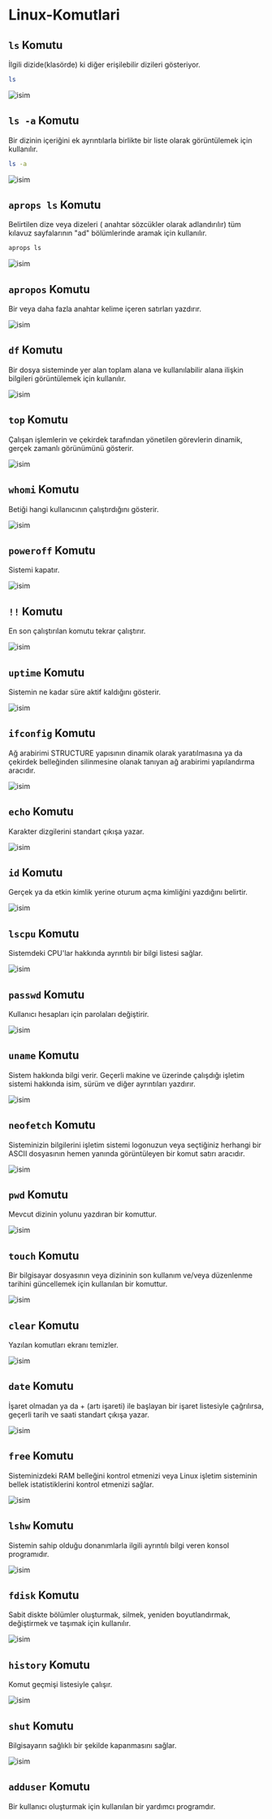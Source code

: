 # Linux-Komutlari

## `ls` Komutu
İlgili dizide(klasörde) ki diğer erişilebilir dizileri gösteriyor.

```Bash
ls
```

![isim](Images/ls.png "ls Komutu")

## `ls -a` Komutu
Bir dizinin içeriğini ek ayrıntılarla birlikte bir liste olarak görüntülemek için kullanılır.

```Bash
ls -a
```

![isim](Images/ls_a.png "çıklama")

## `aprops ls` Komutu
Belirtilen dize veya dizeleri ( anahtar sözcükler olarak adlandırılır) tüm kılavuz sayfalarının "ad" bölümlerinde aramak için kullanılır.

```Bash
aprops ls
```

![isim](Images/apropos.png "çıklama")

## `apropos` Komutu
Bir veya daha fazla anahtar kelime içeren satırları yazdırır.

![isim](Images/df.png "çıklama")

## `df` Komutu
Bir dosya sisteminde yer alan toplam alana ve kullanılabilir alana ilişkin bilgileri görüntülemek için kullanılır.

![isim](Images/top.png "çıklama")

## `top` Komutu
Çalışan işlemlerin ve çekirdek tarafından yönetilen görevlerin dinamik, gerçek zamanlı görünümünü gösterir.

![isim](Images/whoami.png "çıklama")

## `whomi` Komutu
Betiği hangi kullanıcının çalıştırdığını gösterir.

![isim](Images/poweroff.png "çıklama")

## `poweroff` Komutu
Sistemi kapatır.

![isim](Images/!!.png "çıklama")

## `!!` Komutu
En son çalıştırılan komutu tekrar çalıştırır.

![isim](Images/uptime.png "çıklama")

## `uptime` Komutu
 Sistemin ne kadar süre aktif kaldığını gösterir.

![isim](Images/ifconfig.png "çıklama")

## `ifconfig` Komutu
Ağ arabirimi STRUCTURE yapısının dinamik olarak yaratılmasına ya da çekirdek belleğinden silinmesine olanak tanıyan ağ arabirimi yapılandırma aracıdır.

![isim](Images/echo.png "çıklama")

## `echo` Komutu
Karakter dizgilerini standart çıkışa yazar.

![isim](Images/id.png "çıklama")

## `id` Komutu
Gerçek ya da etkin kimlik yerine oturum açma kimliğini yazdığını belirtir.

![isim](Images/lscpu.png "çıklama")

## `lscpu` Komutu
 Sistemdeki CPU'lar hakkında ayrıntılı bir bilgi listesi sağlar.

![isim](Images/passwd.png "çıklama")

## `passwd` Komutu
Kullanıcı hesapları için parolaları değiştirir.

![isim](Images/uname.png "çıklama")

## `uname` Komutu
 Sistem hakkında bilgi verir. Geçerli makine ve üzerinde çalışdığı işletim sistemi hakkında isim, sürüm ve diğer ayrıntıları yazdırır.

![isim](Images/neofetch.png "çıklama")

## `neofetch` Komutu
Sisteminizin bilgilerini işletim sistemi logonuzun veya seçtiğiniz herhangi bir ASCII dosyasının hemen yanında görüntüleyen bir komut satırı aracıdır.

![isim](Images/pwd.png "çıklama")

## `pwd` Komutu
Mevcut dizinin yolunu yazdıran bir komuttur.

![isim](Images/touch.png "çıklama")

## `touch` Komutu
Bir bilgisayar dosyasının veya dizininin son kullanım ve/veya düzenlenme tarihini güncellemek için kullanılan bir komuttur.

![isim](Images/clear.png "çıklama")

## `clear` Komutu
Yazılan komutları ekranı temizler.

![isim](Images/date.png "çıklama")

## `date` Komutu
İşaret olmadan ya da + (artı işareti) ile başlayan bir işaret listesiyle çağrılırsa, geçerli tarih ve saati standart çıkışa yazar.

![isim](Images/free.png "çıklama")

## `free` Komutu
Sisteminizdeki RAM belleğini kontrol etmenizi veya Linux işletim sisteminin bellek istatistiklerini kontrol etmenizi sağlar.

![isim](Images/lshw.png "çıklama")

## `lshw` Komutu
Sistemin sahip olduğu donanımlarla ilgili ayrıntılı bilgi veren konsol programıdır.

![isim](Images/fdisk.png "çıklama")

## `fdisk` Komutu
Sabit diskte bölümler oluşturmak, silmek, yeniden boyutlandırmak, değiştirmek ve taşımak için kullanılır.

![isim](Images/history.png "çıklama")

## `history` Komutu
Komut geçmişi listesiyle çalışır.

![isim](Images/shut.png "çıklama")

## `shut` Komutu
Bilgisayarın sağlıklı bir şekilde kapanmasını sağlar.

![isim](Images/adduser.png "çıklama")

## `adduser` Komutu
Bir kullanıcı oluşturmak için kullanılan bir yardımcı programdır.

